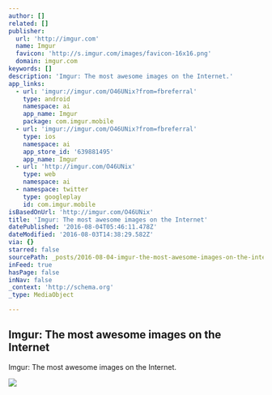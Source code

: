 ```yaml
---
author: []
related: []
publisher:
  url: 'http://imgur.com'
  name: Imgur
  favicon: 'http://s.imgur.com/images/favicon-16x16.png'
  domain: imgur.com
keywords: []
description: 'Imgur: The most awesome images on the Internet.'
app_links:
  - url: 'imgur://imgur.com/O46UNix?from=fbreferral'
    type: android
    namespace: ai
    app_name: Imgur
    package: com.imgur.mobile
  - url: 'imgur://imgur.com/O46UNix?from=fbreferral'
    type: ios
    namespace: ai
    app_store_id: '639881495'
    app_name: Imgur
  - url: 'http://imgur.com/O46UNix'
    type: web
    namespace: ai
  - namespace: twitter
    type: googleplay
    id: com.imgur.mobile
isBasedOnUrl: 'http://imgur.com/O46UNix'
title: 'Imgur: The most awesome images on the Internet'
datePublished: '2016-08-04T05:46:11.478Z'
dateModified: '2016-08-03T14:38:29.582Z'
via: {}
starred: false
sourcePath: _posts/2016-08-04-imgur-the-most-awesome-images-on-the-internet.md
inFeed: true
hasPage: false
inNav: false
_context: 'http://schema.org'
_type: MediaObject

---
```

<article style=""><h1>Imgur: The most awesome images on the Internet</h1><p>Imgur: The most awesome images on the Internet.</p><img src="http://i.imgur.com/O46UNix.png" /></article>